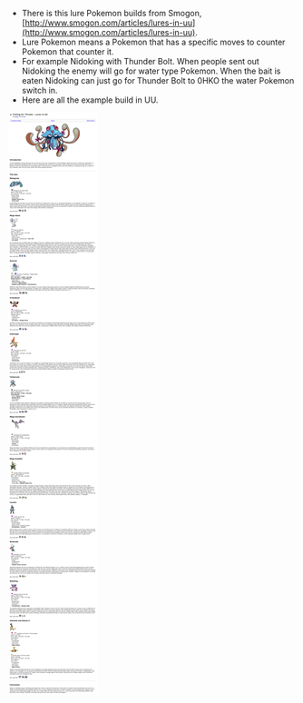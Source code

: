 * There is this lure Pokemon builds from Smogon, [http://www.smogon.com/articles/lures-in-uu](http://www.smogon.com/articles/lures-in-uu).
* Lure Pokemon means a Pokemon that has a specific moves to counter Pokemon that counter it.
* For example Nidoking with Thunder Bolt. When people sent out Nidoking the enemy will go for water type Pokemon. When the bait is eaten Nidoking can just go for Thunder Bolt to 0HKO the water Pokemon switch in.
* Here are all the example build in UU.

![./20161030-0244-gmt+2-lures-pokemon-build-1.png](./20161030-0244-gmt+2-lures-pokemon-build-1.png)